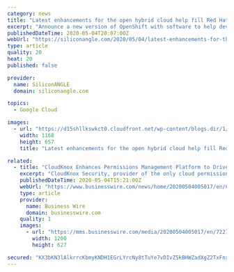 ```yaml
---
category: news
title: "Latest enhancements for the open hybrid cloud help fill Red Hat’s wish list"
excerpt: "Announce a new version of OpenShift with software to help developers manage application workloads? Check. Create a single control point for cluster management? Check. Make the three major cloud providers and VMware Inc."
publishedDateTime: 2020-05-04T20:07:00Z
webUrl: "https://siliconangle.com/2020/05/04/latest-enhancements-for-the-open-hybrid-cloud-help-fill-red-hats-wish-list-rhsummit-guestoftheweek/"
type: article
quality: 20
heat: 20
published: false

provider:
  name: SiliconANGLE
  domain: siliconangle.com

topics:
  - Google Cloud

images:
  - url: "https://d15shllkswkct0.cloudfront.net/wp-content/blogs.dir/1/files/2020/05/Ashesh-Badani-Still.jpg"
    width: 1168
    height: 657
    title: "Latest enhancements for the open hybrid cloud help fill Red Hat’s wish list"

related:
  - title: "CloudKnox Enhances Permissions Management Platform to Drive Significant Reduction in Public Cloud Operating Costs"
    excerpt: "CloudKnox Security, provider of the only cloud permissions management platform for hybrid and multi-cloud environments, today announced key capabiliti"
    publishedDateTime: 2020-05-04T15:21:00Z
    webUrl: "https://www.businesswire.com/news/home/20200504005017/en/CloudKnox-Enhances-Permissions-Management-Platform-Drive-Significant"
    type: article
    provider:
      name: Business Wire
      domain: businesswire.com
    quality: 1
    images:
      - url: "https://mms.businesswire.com/media/20200504005017/en/722739/23/cloudknox-logo-cmyk-color.jpg"
        width: 1200
        height: 627

secured: "KX3bKN3lAlkrrcKbmyKNDH1EGrLYrcNy8tTuYe7vDIvZ5kBHWZadXgZ2TxFnxjZVt/TCVc7y+T4F5Z734aHsVOdkRjw7R/831rR7OW74gxnoblg8/Tpk+j889nxf3qDkWl6uvkQvA66nc7rz/4xuwG3M4sadTjcVXphHHQ3DgdkmOZH/K4yUYE3O0ZLnQe2mo7tgoi5ztP+ct4k/8CIYjb2qd4v9Xb0azhG3TFNRPQ0yWYg8ppaSB5jDq7JMWJWoTJh+JNTVNxOnQhGPpBLTv22j7kjcvfzZOVojM1X7yoiCaZdPkCDxfmcp1lRqTFDLzWOR2ZWvgJAv4UG9yGJzdtKtpFmyTQKPF80S11X8b+6SXj5ZYH/JqRPEdiKSyfk9Jf5ip8Elwf01mU3pdUxQ02WBQzDMGXn5VhOMeZTqTQfn6unFrw7kYKAZnkqhAbZ6f4mTUGpz8RMx7paCmfEMmILR6sKb9gRUCaLODB4po1E=;qiCyAaua3Pg7y7aiEEMs8A=="
---
```


